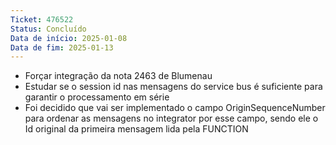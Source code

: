 ```yaml
---
Ticket: 476522
Status: Concluído
Data de início: 2025-01-08
Data de fim: 2025-01-13
---
```

- Forçar integração da nota 2463 de Blumenau
- Estudar se o session id nas mensagens do service bus é suficiente para garantir o processamento em série
- Foi decidido que vai ser implementado o campo OriginSequenceNumber para ordenar as mensagens no integrator por esse campo, sendo ele o Id original da primeira mensagem lida pela FUNCTION
